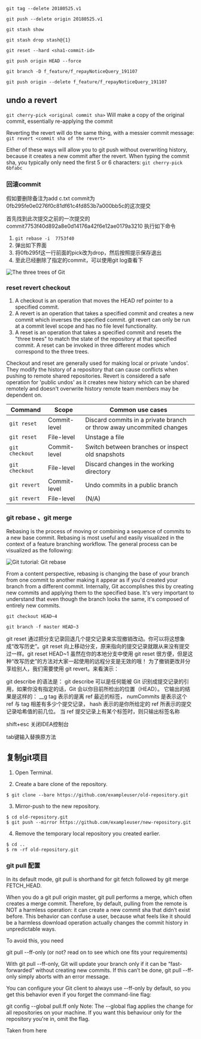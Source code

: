 
`git tag --delete 20180525.v1`

`git push --delete origin 20180525.v1`

`git stash show`

`git stash drop stash@{1}`

`git reset --hard <sha1-commit-id>`

`git push origin HEAD --force`

`git branch -D f_feature/f_repayNoticeQuery_191107`

`git push origin --delete f_feature/f_repayNoticeQuery_191107`

## undo a revert
`git cherry-pick <original commit sha>`
Will make a copy of the original commit, essentially re-applying the commit

Reverting the revert will do the same thing, with a messier commit message:
`git revert <commit sha of the revert>`

Either of these ways will allow you to git push without overwriting history, because it creates a new commit after the revert.
When typing the commit sha, you typically only need the first 5 or 6 characters:
`git cherry-pick 6bfabc`


### 回滚commit
假如要删除备注为add c.txt commit为0fb295fe0e0276f0c81df61c4fd853b7a000bb5c的这次提交

首先找到此次提交之前的一次提交的commit7753f40d892a8e0d14176a42f6e12ae0179a3210
执行如下命令
1. `git rebase -i  7753f40`
2. 弹出如下界面
3. 将0fb295f这一行前面的pick改为drop，然后按照提示保存退出
4. 至此已经删除了指定的commit，可以使用git log查看下

![The three trees of Git](https://wac-cdn.atlassian.com/dam/jcr:0c5257d5-ff01-4014-af12-faf2aec53cc3/01.svg?cdnVersion=329)

### reset revert checkout 
1. A checkout is an operation that moves the HEAD ref pointer to a specified commit. 
2. A revert is an operation that takes a specified commit and creates a new commit which inverses the specified commit. git revert can only be run at a commit level scope and has no file level functionality.
3. A reset is an operation that takes a specified commit and resets the "three trees" to match the state of the repository at that specified commit. A reset can be invoked in three different modes which correspond to the three trees.

Checkout and reset are generally used for making local or private 'undos'. They modify the history of a repository that can cause conflicts when pushing to remote shared repositories. Revert is considered a safe operation for 'public undos' as it creates new history which can be shared remotely and doesn't overwrite history remote team members may be dependent on.



| Command | Scope | Common use cases |
|---|---|---|
| `git reset` | Commit-level | Discard commits in a private branch or throw away uncommited changes |
| `git reset` | File-level | Unstage a file |
| `git checkout` | Commit-level | Switch between branches or inspect old snapshots |
| `git checkout` | File-level | Discard changes in the working directory |
| `git revert` | Commit-level | Undo commits in a public branch |
| `git revert` | File-level | (N/A) |

### git rebase 、git merge
Rebasing is the process of moving or combining a sequence of commits to a new base commit. Rebasing is most useful and easily visualized in the context of a feature branching workflow. The general process can be visualized as the following:

![Git tutorial: Git rebase](https://www.atlassian.com/dam/jcr:e4a40899-636b-4988-9774-eaa8a440575b/02.svg)

From a content perspective, rebasing is changing the base of your branch from one commit to another making it appear as if you'd created your branch from a different commit. Internally, Git accomplishes this by creating new commits and applying them to the specified base. It's very important to understand that even though the branch looks the same, it's composed of entirely new commits.

`git checkout HEAD~4`

`git branch -f master HEAD~3`

git reset 通过把分支记录回退几个提交记录来实现撤销改动。你可以将这想象成“改写历史”。git reset 向上移动分支，原来指向的提交记录就跟从来没有提交过一样。git reset HEAD~1
虽然在你的本地分支中使用 git reset 很方便，但是这种“改写历史”的方法对大家一起使用的远程分支是无效的哦！
为了撤销更改并分享给别人，我们需要使用 git revert。来看演示：


git describe 的​​语法是：
git describe <ref>
<ref> 可以是任何能被 Git 识别成提交记录的引用，如果你没有指定的话，Git 会以你目前所检出的位置（HEAD）。
它输出的结果是这样的：
<tag>_<numCommits>_g<hash>
tag 表示的是离 ref 最近的标签， numCommits 是表示这个 ref 与 tag 相差有多少个提交记录， hash 表示的是你所给定的 ref 所表示的提交记录哈希值的前几位。
当 ref 提交记录上有某个标签时，则只输出标签名称


shift+esc 关闭IDEA控制台

tab键输入替换原方法

## 复制git项目
1. Open Terminal.

2. Create a bare clone of the repository.

`$ git clone --bare https://github.com/exampleuser/old-repository.git`

3. Mirror-push to the new repository.
```
$ cd old-repository.git
$ git push --mirror https://github.com/exampleuser/new-repository.git
```
4. Remove the temporary local repository you created earlier.
```
$ cd ..
$ rm -rf old-repository.git
```

### git pull 配置

In its default mode, git pull is shorthand for git fetch followed by git merge FETCH_HEAD.

When you do a git pull origin master,
git pull performs a merge, which often creates a merge commit. Therefore, by default, pulling from the remote is NOT a harmless operation: it can create a new commit sha that didn’t exist before. This behavior can confuse a user, because what feels like it should be a harmless download operation actually changes the commit history in unpredictable ways.

To avoid this, you need

git pull --ff-only
(or not? read on to see which one fits your requirements)

With git pull --ff-only, Git will update your branch only if it can be “fast-forwarded” without creating new commits. If this can’t be done, git pull --ff-only simply aborts with an error message.

You can configure your Git client to always use --ff-only by default, so you get this behavior even if you forget the command-line flag:

git config --global pull.ff only
Note: The --global flag applies the change for all repositories on your machine. If you want this behaviour only for the repository you're in, omit the flag.

Taken from here
